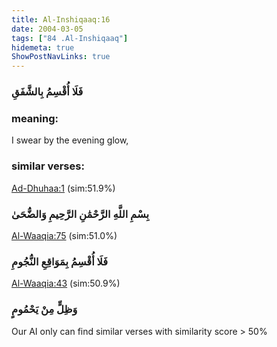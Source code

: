 ```yaml
---
title: Al-Inshiqaaq:16
date: 2004-03-05
tags: ["84 .Al-Inshiqaaq"]
hidemeta: true 
ShowPostNavLinks: true 
---
```

### فَلَا أُقْسِمُ بِالشَّفَقِ
### meaning: 
I swear by the evening glow,
### similar verses: 

[Ad-Dhuhaa:1](/93/1) (sim:51.9%)

### بِسْمِ اللَّهِ الرَّحْمَٰنِ الرَّحِيمِ وَالضُّحَىٰ

[Al-Waaqia:75](/56/75) (sim:51.0%)

### فَلَا أُقْسِمُ بِمَوَاقِعِ النُّجُومِ

[Al-Waaqia:43](/56/43) (sim:50.9%)

### وَظِلٍّ مِنْ يَحْمُومٍ

Our AI only can find similar verses with similarity score > 50% 

